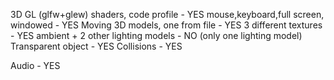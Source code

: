 3D GL (glfw+glew) shaders, code profile - YES
mouse,keyboard,full screen, windowed - YES
Moving 3D models, one from file - YES 
3 different textures - YES
ambient + 2 other lighting models - NO (only one lighting model)
Transparent object - YES
Collisions - YES

Audio - YES 
